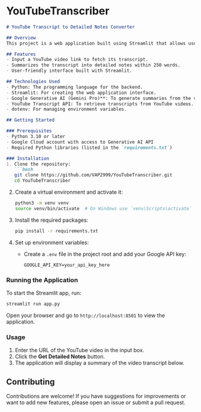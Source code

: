 # YouTubeTranscriber


```markdown
# YouTube Transcript to Detailed Notes Converter

## Overview
This project is a web application built using Streamlit that allows users to convert YouTube video transcripts into summarized notes. By leveraging Google's generative AI capabilities, the application provides concise and informative summaries from the video transcripts, making it easier for users to grasp key points from videos without watching the entire content.

## Features
- Input a YouTube video link to fetch its transcript.
- Summarizes the transcript into detailed notes within 250 words.
- User-friendly interface built with Streamlit.

## Technologies Used
- Python: The programming language for the backend.
- Streamlit: For creating the web application interface.
- Google Generative AI (Gemini Pro)**: To generate summaries from the video transcripts.
- YouTube Transcript API: To retrieve transcripts from YouTube videos.
- dotenv: For managing environment variables.

## Getting Started

### Prerequisites
- Python 3.10 or later
- Google Cloud account with access to Generative AI API
- Required Python libraries (listed in the `requirements.txt`)

### Installation
1. Clone the repository:
   ```bash
   git clone https://github.com/VAP2999/YouTubeTranscriber.git
   cd YouTubeTranscriber
   ```

2. Create a virtual environment and activate it:
   ```bash
   python3 -m venv venv
   source venv/bin/activate  # On Windows use `venv\Scripts\activate`
   ```

3. Install the required packages:
   ```bash
   pip install -r requirements.txt
   ```

4. Set up environment variables:
   - Create a `.env` file in the project root and add your Google API key:
     ```
     GOOGLE_API_KEY=your_api_key_here
     ```

### Running the Application
To start the Streamlit app, run:
```bash
streamlit run app.py
```
Open your browser and go to `http://localhost:8501` to view the application.

### Usage
1. Enter the URL of the YouTube video in the input box.
2. Click the **Get Detailed Notes** button.
3. The application will display a summary of the video transcript below.

## Contributing
Contributions are welcome! If you have suggestions for improvements or want to add new features, please open an issue or submit a pull request.

```
